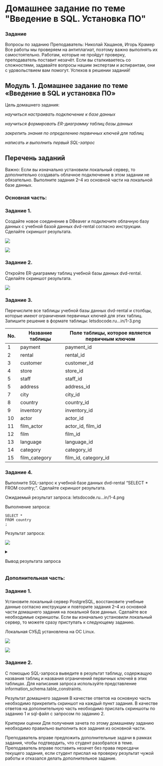 # Домашнее задание по теме "Введение в SQL. Установка ПО"

### Задание

Вопросы по заданию
Преподаватель: Николай Хащанов, Игорь Крамер
Все работы мы проверяем на антиплагиат, поэтому важно выполнять их самостоятельно. Работам, которые не пройдут проверку, преподаватель поставит незачёт. Если вы сталкиваетесь со сложностями, задавайте вопросы нашим экспертам и аспирантам, они с удовольствием вам помогут. Успехов в решении заданий!

## Модуль 1. Домашнее задание по теме «Введение в SQL и установка ПО»

Цель домашнего задания:

_научиться настраивать подключение к базе данных_

_научиться формировать ER-диаграмму таблиц базы данных_

_закрепить знания по определению первичных ключей для таблиц_

_написать и выполнить первый SQL-запрос_

## Перечень заданий

Важно: Если вы изначально установили локальный сервер, то дополнительно создавать облачное подключение в этом задании не обязательно. Выполните задания 2–4 из основной части на локальной базе данных.

### Основная часть:

### Задание 1.
Создайте новое соединение в DBeaver и подключите облачную базу данных с учебной базой данных dvd-rental согласно инструкции. Сделайте скриншот результата.

![](./scrs/connect_to_cloud_db_pgsql.png)

![](./scrs/test_connection_to_cloud_db_pgsql.png)

### Задание 2.
Откройте ER-диаграмму таблиц учебной базы данных dvd-rental. Сделайте скриншот результата.

![](./scrs/ERD.png)

### Задание 3.
Перечислите все таблицы учебной базы данных dvd-rental и столбцы, которые имеют ограничения первичных ключей для этих таблиц. Запишите решение в формате таблицы: letsdocode.ru...in/1-3.png

|No.|Название таблицы|Поле таблицы, которое является первичным ключом|
|---|---|---|
|1|payment|payment_id|
|2|rental|rental_id|
|3|customer|customer_id|
|4|store|store_id|
|5|staff|staff_id|
|5|address|address_id|
|7|city|city_id|
|8|country|country_id|
|9|inventory|inventory_id|
|10|actor|actor_id|
|11|film_actor|actor_id, film_id|
|12|film|film_id|
|13|language|language_id|
|14|category|category_id|
|15|film_category|film_id, category_id|


### Задание 4.
Выполните SQL-запрос к учебной базе данных dvd-rental “SELECT * FROM country;”. Сделайте скриншот результата.

Ожидаемый результат запроса: letsdocode.ru...in/1-4.png


Выполнение запроса:

```
SELECT * 
FROM country
;
```

Результат запроса:

![](./scrs/sql_request_1.png)


<details>
  <summary>
  
  Вывод результата запроса

  </summary>

|country_id|country|last_update|
|----------|-------|-----------|
|1|Afghanistan|2006-02-15 04:44:00.000|
|2|Algeria|2006-02-15 04:44:00.000|
|3|American Samoa|2006-02-15 04:44:00.000|
|4|Angola|2006-02-15 04:44:00.000|
|5|Anguilla|2006-02-15 04:44:00.000|
|6|Argentina|2006-02-15 04:44:00.000|
|7|Armenia|2006-02-15 04:44:00.000|
|8|Australia|2006-02-15 04:44:00.000|
|9|Austria|2006-02-15 04:44:00.000|
|10|Azerbaijan|2006-02-15 04:44:00.000|
|11|Bahrain|2006-02-15 04:44:00.000|
|12|Bangladesh|2006-02-15 04:44:00.000|
|13|Belarus|2006-02-15 04:44:00.000|
|14|Bolivia|2006-02-15 04:44:00.000|
|15|Brazil|2006-02-15 04:44:00.000|
|16|Brunei|2006-02-15 04:44:00.000|
|17|Bulgaria|2006-02-15 04:44:00.000|
|18|Cambodia|2006-02-15 04:44:00.000|
|19|Cameroon|2006-02-15 04:44:00.000|
|20|Canada|2006-02-15 04:44:00.000|
|21|Chad|2006-02-15 04:44:00.000|
|22|Chile|2006-02-15 04:44:00.000|
|23|China|2006-02-15 04:44:00.000|
|24|Colombia|2006-02-15 04:44:00.000|
|25|Congo, The Democratic Republic of the|2006-02-15 04:44:00.000|
|26|Czech Republic|2006-02-15 04:44:00.000|
|27|Dominican Republic|2006-02-15 04:44:00.000|
|28|Ecuador|2006-02-15 04:44:00.000|
|29|Egypt|2006-02-15 04:44:00.000|
|30|Estonia|2006-02-15 04:44:00.000|
|31|Ethiopia|2006-02-15 04:44:00.000|
|32|Faroe Islands|2006-02-15 04:44:00.000|
|33|Finland|2006-02-15 04:44:00.000|
|34|France|2006-02-15 04:44:00.000|
|35|French Guiana|2006-02-15 04:44:00.000|
|36|French Polynesia|2006-02-15 04:44:00.000|
|37|Gambia|2006-02-15 04:44:00.000|
|38|Germany|2006-02-15 04:44:00.000|
|39|Greece|2006-02-15 04:44:00.000|
|40|Greenland|2006-02-15 04:44:00.000|
|41|Holy See (Vatican City State)|2006-02-15 04:44:00.000|
|42|Hong Kong|2006-02-15 04:44:00.000|
|43|Hungary|2006-02-15 04:44:00.000|
|44|India|2006-02-15 04:44:00.000|
|45|Indonesia|2006-02-15 04:44:00.000|
|46|Iran|2006-02-15 04:44:00.000|
|47|Iraq|2006-02-15 04:44:00.000|
|48|Israel|2006-02-15 04:44:00.000|
|49|Italy|2006-02-15 04:44:00.000|
|50|Japan|2006-02-15 04:44:00.000|
|51|Kazakstan|2006-02-15 04:44:00.000|
|52|Kenya|2006-02-15 04:44:00.000|
|53|Kuwait|2006-02-15 04:44:00.000|
|54|Latvia|2006-02-15 04:44:00.000|
|55|Liechtenstein|2006-02-15 04:44:00.000|
|56|Lithuania|2006-02-15 04:44:00.000|
|57|Madagascar|2006-02-15 04:44:00.000|
|58|Malawi|2006-02-15 04:44:00.000|
|59|Malaysia|2006-02-15 04:44:00.000|
|60|Mexico|2006-02-15 04:44:00.000|
|61|Moldova|2006-02-15 04:44:00.000|
|62|Morocco|2006-02-15 04:44:00.000|
|63|Mozambique|2006-02-15 04:44:00.000|
|64|Myanmar|2006-02-15 04:44:00.000|
|65|Nauru|2006-02-15 04:44:00.000|
|66|Nepal|2006-02-15 04:44:00.000|
|67|Netherlands|2006-02-15 04:44:00.000|
|68|New Zealand|2006-02-15 04:44:00.000|
|69|Nigeria|2006-02-15 04:44:00.000|
|70|North Korea|2006-02-15 04:44:00.000|
|71|Oman|2006-02-15 04:44:00.000|
|72|Pakistan|2006-02-15 04:44:00.000|
|73|Paraguay|2006-02-15 04:44:00.000|
|74|Peru|2006-02-15 04:44:00.000|
|75|Philippines|2006-02-15 04:44:00.000|
|76|Poland|2006-02-15 04:44:00.000|
|77|Puerto Rico|2006-02-15 04:44:00.000|
|78|Romania|2006-02-15 04:44:00.000|
|79|Runion|2006-02-15 04:44:00.000|
|80|Russian Federation|2006-02-15 04:44:00.000|
|81|Saint Vincent and the Grenadines|2006-02-15 04:44:00.000|
|82|Saudi Arabia|2006-02-15 04:44:00.000|
|83|Senegal|2006-02-15 04:44:00.000|
|84|Slovakia|2006-02-15 04:44:00.000|
|85|South Africa|2006-02-15 04:44:00.000|
|86|South Korea|2006-02-15 04:44:00.000|
|87|Spain|2006-02-15 04:44:00.000|
|88|Sri Lanka|2006-02-15 04:44:00.000|
|89|Sudan|2006-02-15 04:44:00.000|
|90|Sweden|2006-02-15 04:44:00.000|
|91|Switzerland|2006-02-15 04:44:00.000|
|92|Taiwan|2006-02-15 04:44:00.000|
|93|Tanzania|2006-02-15 04:44:00.000|
|94|Thailand|2006-02-15 04:44:00.000|
|95|Tonga|2006-02-15 04:44:00.000|
|96|Tunisia|2006-02-15 04:44:00.000|
|97|Turkey|2006-02-15 04:44:00.000|
|98|Turkmenistan|2006-02-15 04:44:00.000|
|99|Tuvalu|2006-02-15 04:44:00.000|
|100|Ukraine|2006-02-15 04:44:00.000|
|101|United Arab Emirates|2006-02-15 04:44:00.000|
|102|United Kingdom|2006-02-15 04:44:00.000|
|103|United States|2006-02-15 04:44:00.000|
|104|Venezuela|2006-02-15 04:44:00.000|
|105|Vietnam|2006-02-15 04:44:00.000|
|106|Virgin Islands, U.S.|2006-02-15 04:44:00.000|
|107|Yemen|2006-02-15 04:44:00.000|
|108|Yugoslavia|2006-02-15 04:44:00.000|
|109|Zambia|2006-02-15 04:44:00.000|

</details>

### Дополнительная часть:

### Задание 1.
Установите локальный сервер PostgreSQL, восстановите учебные данные согласно инструкции и повторите задания 2–4 из основной части домашнего задания на локальной базе данных. Сделайте все необходимые скриншоты. Если вы изначально установили локальный сервер, то можете сразу приступать к следующему заданию.

Локальная СУБД установлена на ОС Linux. 

![](./scrs/connect_to_local_db_pgsql.png)

![](./scrs/test_connection_to_local_db_pgsql.png)

### Задание 2.
С помощью SQL-запроса выведите в результат таблицу, содержащую названия таблиц и названия ограничений первичных ключей в этих таблицах. Для написания запроса используйте представление information_schema.table_constraints.

Результат домашнего задания
В качестве ответов на основную часть необходимо прикрепить скриншот на каждый пункт задания.
В качестве ответов на дополнительную часть необходимо прислать скриншоты по заданию 1 и sql-файл с запросом по заданию 2.

Критерии оценки
Для получения зачета по этому домашнему заданию необходимо правильно выполнить все задания из основной части.

Преподаватель вправе предложить дополнительные задачи в рамках задания, чтобы подтвердить, что студент разобрался в теме.
Преподаватель вправе поставить незачет без права пересдачи текущего задания, если студент прислал на проверку результат чужой работы и отказался делать дополнительное задание.
